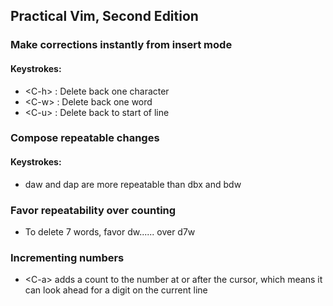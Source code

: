 ## Practical Vim, Second Edition


### Make corrections instantly from insert mode

#### Keystrokes:
  * \<C-h\> : Delete back one character
  * \<C-w\> : Delete back one word
  * \<C-u\> : Delete back to start of line

### Compose repeatable changes

#### Keystrokes:
  * daw and dap are more repeatable than dbx and bdw

### Favor repeatability over counting

  * To delete 7 words, favor dw...... over d7w

### Incrementing numbers

  * \<C-a\> adds a count to the number at or after the cursor, which means it can look ahead for a digit on the current line
